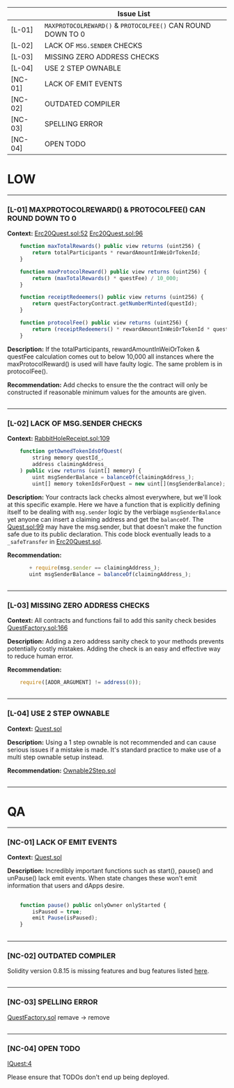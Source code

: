 |   | Issue List |
|---|---|
| [L-01] | ```MAXPROTOCOLREWARD()``` & ```PROTOCOLFEE()``` CAN ROUND DOWN TO 0 |
| [L-02] | LACK OF ```MSG.SENDER``` CHECKS |
| [L-03] | MISSING ZERO ADDRESS CHECKS |
| [L-04] | USE 2 STEP OWNABLE |
| [NC-01] | LACK OF EMIT EVENTS |
| [NC-02] | OUTDATED COMPILER |
| [NC-03] | SPELLING ERROR |
| [NC-04] | OPEN TODO |

##
# LOW 
---
### [L-01] MAXPROTOCOLREWARD() & PROTOCOLFEE() CAN ROUND DOWN TO 0

**Context:**
[Erc20Quest.sol:52](https://github.com/rabbitholegg/quest-protocol/blob/8c4c1f71221570b14a0479c216583342bd652d8d/contracts/RabbitHoleReceipt.sol#L52)
[Erc20Quest.sol:96](https://github.com/rabbitholegg/quest-protocol/blob/8c4c1f71221570b14a0479c216583342bd652d8d/contracts/RabbitHoleReceipt.sol#L52)
```javascript
    function maxTotalRewards() public view returns (uint256) {
        return totalParticipants * rewardAmountInWeiOrTokenId;
    }

    function maxProtocolReward() public view returns (uint256) {
        return (maxTotalRewards() * questFee) / 10_000;
    }
```
```javascript
    function receiptRedeemers() public view returns (uint256) {
        return questFactoryContract.getNumberMinted(questId);
    }

    function protocolFee() public view returns (uint256) {
        return (receiptRedeemers() * rewardAmountInWeiOrTokenId * questFee) / 10_000;
    }
```

**Description:**
If the totalParticipants, rewardAmountInWeiOrToken & questFee calculation comes out to below 10,000 all instances where the maxProtocolReward() is used will have faulty logic. The same problem is in protocolFee().

**Recommendation:**
Add checks to ensure the the contract will only be constructed if reasonable minimum values for the amounts are given.

##
---
### [L-02] LACK OF MSG.SENDER CHECKS

**Context:**
[RabbitHoleReceipt.sol:109]()
```javascript
    function getOwnedTokenIdsOfQuest(
        string memory questId_,
        address claimingAddress_
    ) public view returns (uint[] memory) {
        uint msgSenderBalance = balanceOf(claimingAddress_);
        uint[] memory tokenIdsForQuest = new uint[](msgSenderBalance);
```

**Description:**
Your contracts lack checks almost everywhere, but we'll look at this specific example. Here we have a function that is explicitly defining itself to be dealing with ```msg.sender``` logic by the verbiage ```msgSenderBalance``` yet anyone can insert a claiming address and get the ```balanceOf```. The [Quest.sol:99](https://github.com/rabbitholegg/quest-protocol/blob/8c4c1f71221570b14a0479c216583342bd652d8d/contracts/Quest.sol#L99) may have the msg.sender, but that doesn't make the function safe due to its public declaration. This code block eventually leads to a ```_safeTransfer``` in [Erc20Quest.sol](https://github.com/rabbitholegg/quest-protocol/blob/8c4c1f71221570b14a0479c216583342bd652d8d/contracts/Erc20Quest.sol#L66).

**Recommendation:**
```javascript
       + require(msg.sender == claimingAddress_);
       uint msgSenderBalance = balanceOf(claimingAddress_);
```

##
---
### [L-03] MISSING ZERO ADDRESS CHECKS

**Context:**
All contracts and functions fail to add this sanity check besides [QuestFactory.sol:166](https://github.com/rabbitholegg/quest-protocol/blob/8c4c1f71221570b14a0479c216583342bd652d8d/contracts/QuestFactory.sol#L166)

**Description:**
Adding a zero address sanity check to your methods prevents potentially costly mistakes. Adding the check is an easy and effective way to reduce human error.

**Recommendation:**
```javascript
    require([ADDR_ARGUMENT] != address(0));
```

##
---
### [L-04] USE 2 STEP OWNABLE

**Context:**
[Quest.sol](https://github.com/rabbitholegg/quest-protocol/blob/8c4c1f71221570b14a0479c216583342bd652d8d/contracts/Quest.sol#L4)

**Description:**
Using a 1 step ownable is not recommended and can cause serious issues if a mistake is made. It's standard practice to make use of a multi step ownable setup instead.

**Recommendation:**
[Ownable2Step.sol](https://github.com/OpenZeppelin/openzeppelin-contracts/blob/master/contracts/access/Ownable2Step.sol)

##
---
# QA 
---
### [NC-01] LACK OF EMIT EVENTS

**Context:**
[Quest.sol](https://github.com/rabbitholegg/quest-protocol/blob/8c4c1f71221570b14a0479c216583342bd652d8d/contracts/Quest.sol#L57)

**Description:**
Incredibly important functions such as start(), pause() and unPause() lack emit events. When state changes these won't emit information that users and dApps desire.
##
```javascript
    function pause() public onlyOwner onlyStarted {
        isPaused = true;
        emit Pause(isPaused);
    }
```

##
---
### [NC-02] OUTDATED COMPILER
Solidity version 0.8.15 is missing features and bug features listed [here](https://github.com/ethereum/solidity/blob/develop/Changelog.md).

##
---
### [NC-03] SPELLING ERROR
[QuestFactory.sol](https://github.com/rabbitholegg/quest-protocol/blob/8c4c1f71221570b14a0479c216583342bd652d8d/contracts/QuestFactory.sol#L176) remave -> remove

##
---
### [NC-04] OPEN TODO
[IQuest:4](https://github.com/rabbitholegg/quest-protocol/blob/8c4c1f71221570b14a0479c216583342bd652d8d/contracts/interfaces/IQuest.sol#L4)

Please ensure that TODOs don't end up being deployed.